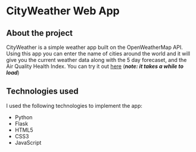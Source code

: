 # CityWeather Web App

## About the project
CityWeather is a simple weather app built on the OpenWeatherMap API.
Using this app you can enter the name of cities around the world and it will give you the current weather data along with the 5 day forecaset, and the Air Quality Health Index.
You can try it out [here](https://cityweatherapp.onrender.com/) (***note: it takes a while to load***)

## Technologies used
I used the following technologies to implement the app:
- Python
- Flask
- HTML5
- CSS3
- JavaScript


